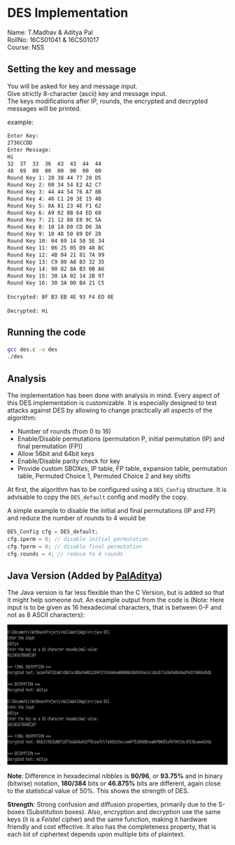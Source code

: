# DES Implementation

Name: T.Madhav & Aditya Pal  
RollNo: 16CS01041 & 16CS01017  
Course: NSS

## Setting the key and message

You will be asked for key and message input.  
Give strictly 8-character (ascii) key and message input.  
The keys modifications after IP, rounds, the encrypted and decrypted messages will be printed.  

example:
```
Enter Key:
2736CCDD
Enter Message:
Hi
32  37  33  36  43  43  44  44
48  69  00  00  00  00  00  00
Round Key 1: 20 38 44 77 20 D5
Round Key 2: 00 34 54 E2 A2 C7
Round Key 3: 44 44 54 76 A7 8B
Round Key 4: 46 C1 20 3E 15 4B
Round Key 5: 8A 81 23 4E F1 62
Round Key 6: A9 02 0B 64 ED 68
Round Key 7: 21 12 88 E8 9C 5A
Round Key 8: 10 18 D0 CD D6 3A
Round Key 9: 10 48 50 89 DF 28
Round Key 10: 04 69 14 58 5E 34
Round Key 11: 06 25 05 D9 48 BC
Round Key 12: 4B 04 21 81 7A 99
Round Key 13: C9 80 A8 B3 32 35
Round Key 14: 90 82 8A B3 0B A6
Round Key 15: 30 1A 02 14 2B 97
Round Key 16: 30 3A 00 B4 21 C5

Encrypted: BF B3 EB 4E 93 F4 ED 0E

Decrypted: Hi
```

## Running the code

```bash
gcc des.c -o des
./des
```
## Analysis

The implementation has been done with analysis in mind. Every aspect of this DES implementation is customizable. It is especially designed to test attacks against DES by allowing to change practically all aspects of the algorithm:
* Number of rounds (from 0 to 16)
* Enable/Disable permutations (permutation P, initial permutation (IP) and final permutation (FP))
* Allow 56bit and 64bit keys
* Enable/Disable parity check for key
* Provide custom SBOXes, IP table, FP table, expansion table, permutation table, Permuted Choice 1, Permuted Choice 2 and key shifts

At first, the algorithm has to be configured using a ```DES_Config``` structure. It is advisable to copy the ```DES_default``` config and modify the copy. 

A simple example to disable the initial and final permutations (IP and FP) and reduce the number of rounds to 4 would be
```C
DES_Config cfg = DES_default;
cfg.iperm = 0; // disable initial permutation
cfg.fperm = 0; // disable final permutation
cfg.rounds = 4; // reduce to 4 rounds
```


## Java Version (Added by [PalAditya](https://github.com/PalAditya))

The Java version is far less flexible than the C Version, but is added so that it might help someone out. An example output from the code is (Note: Here input is to be given as 16 hexadecimal characters, that is between 0-F and not as 8 ASCII characters):

<img src="DES.png" style="height:320px;width:850px;align:center"></img>

**Note**: Difference in hexadecimal *nibbles* is **90/96**, or **93.75%** and in binary (bitwise) notation, **180/384** bits or **46.875%** bits are different, again close to the statistical value of 50%. This shows the strength of DES. 

**Strength**: Strong confusion and diffusion properties, primarily due to the S-boxes (Substitution boxes). Also, encryption and decryption use the same keys (it is a *Feistel* cipher) and the same function, making it hardware friendly and cost effective. It also has the completeness property, that is each bit of ciphertext depends upon multiple bits of plaintext.

